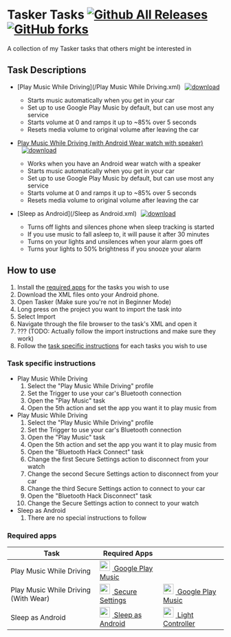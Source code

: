 # Tasker Tasks [![Github All Releases](https://img.shields.io/github/downloads/dudeofawesome/tasker-tasks/total.svg?maxAge=2592000)](https://github.com/dudeofawesome/tasker-tasks) [![GitHub forks](https://img.shields.io/github/forks/dudeofawesome/tasker-tasks.svg?style=social&label=Fork&maxAge=2592000)](https://github.com/dudeofawesome/tasker-tasks#fork-destination-box)
A collection of my Tasker tasks that others might be interested in

## Task Descriptions

* [Play Music While Driving](/Play Music While Driving.xml)<a href="/Play Music While Driving.xml" style="margin-left: 10px;" download>![download](https://img.shields.io/badge/download-%20-brightgreen.svg)</a>
    * Starts music automatically when you get in your car
    * Set up to use Google Play Music by default, but can use most any service
    * Starts volume at 0 and ramps it up to ~85% over 5 seconds
    * Resets media volume to original volume after leaving the car

* <a href="/Play Music While Driving (Android Wear).xml">Play Music While Driving (with Android Wear watch with speaker)</a><a href="/Play Music While Driving (Android Wear).xml" style="margin-left: 10px;" download>![download](https://img.shields.io/badge/download-%20-brightgreen.svg)</a>
    * Works when you have an Android wear watch with a speaker
    * Starts music automatically when you get in your car
    * Set up to use Google Play Music by default, but can use most any service
    * Starts volume at 0 and ramps it up to ~85% over 5 seconds
    * Resets media volume to original volume after leaving the car

* [Sleep as Android](/Sleep as Android.xml)<a href="/Sleep as Android.xml" style="margin-left: 10px;" download>![download](https://img.shields.io/badge/download-%20-brightgreen.svg)</a>
    * Turns off lights and silences phone when sleep tracking is started
    * If you use music to fall asleep to, it will pause it after 30 minutes
    * Turns on your lights and unsilences when your alarm goes off
    * Turns your lights to 50% brightness if you snooze your alarm

## How to use

1. Install the [required apps](#required-apps) for the tasks you wish to use
1. Download the XML files onto your Android phone.
1. Open Tasker (Make sure you're not in Beginner Mode)
1. Long press on the project you want to import the task into
1. Select Import
1. Navigate through the file browser to the task's XML and open it
1. ??? (TODO: Actually follow the import instructions and make sure they work)
1. Follow the [task specific instructions](#task-specific-instructions) for each tasks you wish to use

### Task specific instructions

* Play Music While Driving
    1. Select the "Play Music While Driving" profile
    1. Set the Trigger to use your car's Bluetooth connection
    1. Open the "Play Music" task
    1. Open the 5th action and set the app you want it to play music from
* Play Music While Driving
    1. Select the "Play Music While Driving" profile
    1. Set the Trigger to use your car's Bluetooth connection
    1. Open the "Play Music" task
    1. Open the 5th action and set the app you want it to play music from
    1. Open the "Bluetooth Hack Connect" task
    1. Change the first Secure Settings action to disconnect from your watch
    1. Change the second Secure Settings action to disconnect from your car
    1. Change the third Secure Settings action to connect to your car
    1. Open the "Bluetooth Hack Disconnect" task
    1. Change the Secure Settings action to connect to your watch
* Sleep as Android
    1. There are no special instructions to follow


### Required apps
Task | Required Apps | |
-|-|-
Play Music While Driving | [<img src="https://lh3.googleusercontent.com/gdBHEk-u3YRDtuCU3iDTQ52nZd1t4GPmldYaT26Jh6EhXgp1mlhQiuLFl4eXDAXzDig5=w300-rw" style="margin-right: 5px;" height="24"> Google Play Music](https://play.google.com/store/apps/details?id=com.google.android.music) |
Play Music While Driving (With Wear) | [<img src="https://lh4.ggpht.com/lr2V4wwrZLPzxvAsR0OgwkZ1Ja8HXVRUes0N8fjlCVrKjfjtJK_WKkGYs6uFX0HKtk5M=w300-rw" style="margin-right: 5px;" height="24"> Secure Settings](https://play.google.com/store/apps/details?id=com.intangibleobject.securesettings.plugin) | [<img src="https://lh3.googleusercontent.com/gdBHEk-u3YRDtuCU3iDTQ52nZd1t4GPmldYaT26Jh6EhXgp1mlhQiuLFl4eXDAXzDig5=w300-rw" style="margin-right: 5px;" height="24"> Google Play Music](https://play.google.com/store/apps/details?id=com.google.android.music)
Sleep as Android | [<img src="https://lh3.googleusercontent.com/_d54j8d5ycmef4ldqkFbnfSXoqrBnvB9yIr8-yMszd-8fNa8UIsJAviNnhY4Vy0ugQ=w300-rw" style="margin-right: 5px;" height="24"> Sleep as Android](https://play.google.com/store/apps/details?id=com.urbandroid.sleep) | [<img src="https://lh6.ggpht.com/Ll27wlSaR_zCCwUFyjbEKlVxXgAk3-3WQwe0uwv61W9K3vOiGAJUaOX5pxkrBYTIdkDE=w300-rw" style="margin-right: 5px;" height="24"> Light Controller](https://play.google.com/store/apps/details?id=tv.piratemedia.lightcontroler)
